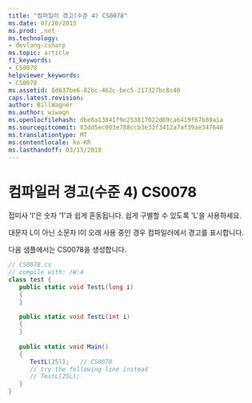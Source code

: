 ```yaml
---
title: "컴파일러 경고(수준 4) CS0078"
ms.date: 07/20/2015
ms.prod: .net
ms.technology:
- devlang-csharp
ms.topic: article
f1_keywords:
- CS0078
helpviewer_keywords:
- CS0078
ms.assetid: 8d637be6-82bc-462c-bec5-217327bc8c40
caps.latest.revision: 
author: BillWagner
ms.author: wiwagn
ms.openlocfilehash: dbe8a13841f9e253817022d69ca6419f67b89a1a
ms.sourcegitcommit: 83dd5ec003e788ccb3e33f3412a7af39ae347646
ms.translationtype: MT
ms.contentlocale: ko-KR
ms.lasthandoff: 03/15/2018
---
```

# <a name="compiler-warning-level-4-cs0078"></a>컴파일러 경고(수준 4) CS0078
접미사 'l'은 숫자 '1'과 쉽게 혼동됩니다. 쉽게 구별할 수 있도록 'L'을 사용하세요.  
  
 대문자 L이 아닌 소문자 l이 오래 사용 중인 경우 컴파일러에서 경고를 표시합니다.  
  
 다음 샘플에서는 CS0078을 생성합니다.  
  
```csharp  
// CS0078.cs  
// compile with: /W:4  
class test {  
   public static void TestL(long i)  
   {  
   }  
  
   public static void TestL(int i)  
   {  
   }  
  
   public static void Main()  
   {  
      TestL(25l);   // CS0078  
      // try the following line instead  
      // TestL(25L);  
   }  
}  
```
